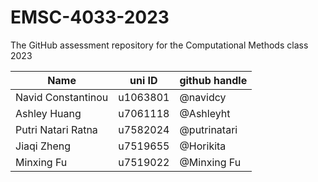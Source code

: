 # EMSC-4033-2023
The GitHub assessment repository for the Computational Methods class 2023


| Name  | uni ID | github handle |
| ------------- | ------------- | ------------- |
| Navid Constantinou | u1063801  | @navidcy |
| Ashley Huang | u7061118 | @Ashleyht |
| Putri Natari Ratna | u7582024 | @putrinatari |
| Jiaqi Zheng | u7519655 | @Horikita |
| Minxing Fu | u7519022 | @Minxing Fu |
